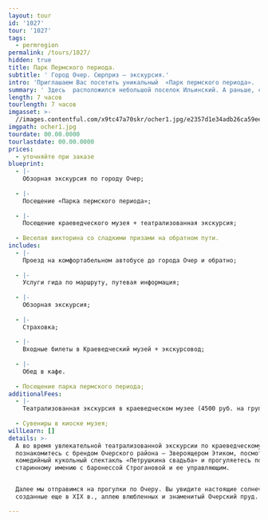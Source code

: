 ```yaml
---
layout: tour
id: '1027'
tour: '1027'
tags:
  - permregion
permalink: /tours/1027/
hidden: true
title: Парк Пермского периода.
subtitle: ' Город Очер. Сюрприз – экскурсия.'
intro: 'Приглашаем Вас посетить уникальный  «Парк пермского периода». '
summary: ' Здесь  расположился небольшой поселок Ильинский. А раньше, с конца XVII в. и до начала XX в., это была столица пермских владений Строгановых.'
length: 7 часов
tourlength: 7 часов
imgasset: >-
  //images.contentful.com/x9tc47a70skr/ocher1.jpg/e2357d1e34adb26ca59eeeb5da080f07/ocher1.jpg
imgpath: ocher1.jpg
tourdate: 00.00.0000
tourlastdate: 00.00.0000
prices:
  - уточняйте при заказе
blueprint:
  - |-
    Обзорная экскурсия по городу Очер;
     
  - |-
    Посещение «Парка пермского периода»;
     
  - |-
    Посещение краеведческого музея + театрализованная экскурсия;
     
  - Веселая викторина со сладкими призами на обратном пути.
includes:
  - |-
    Проезд на комфортабельном автобусе до города Очер и обратно;
     
  - |-
    Услуги гида по маршруту, путевая информация;
     
  - |-
    Обзорная экскурсия;
     
  - |-
    Страховка;
     
  - |-
    Входные билеты в Краеведческий музей + экскурсовод;
     
  - |-
    Обед в кафе.
     
  - Посещение парка пермского периода;
additionalFees:
  - |-
    Театрализованная экскурсия в краеведческом музее (4500 руб. на группу);
     
  - Сувениры в киоске музея;
willLearn: []
details: >-
  А во время увлекательной театрализованной экскурсии по краеведческому музею Вы
  познакомитесь с брендом Очерского района – Звероящером Этиком, посмотрите 
  комедийный кукольный спектакль «Петрушкина свадьба» и прогуляетесь по
  старинному имению с баронессой Строгановой и ее управляющим.


  Далее мы отправимся на прогулки по Очеру. Вы увидите настоящие солнечные часы,
  созданные еще в XIX в., аллею влюбленных и знаменитый Очерский пруд. 

---
```

